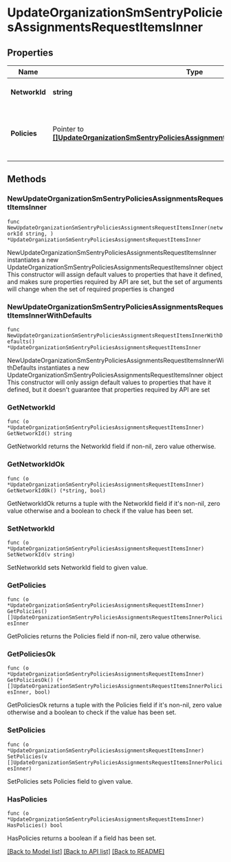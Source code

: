 # UpdateOrganizationSmSentryPoliciesAssignmentsRequestItemsInner

## Properties

Name | Type | Description | Notes
------------ | ------------- | ------------- | -------------
**NetworkId** | **string** | The Id of the Network | 
**Policies** | Pointer to [**[]UpdateOrganizationSmSentryPoliciesAssignmentsRequestItemsInnerPoliciesInner**](UpdateOrganizationSmSentryPoliciesAssignmentsRequestItemsInnerPoliciesInner.md) | Array of Sentry Group Policies for the Network | [optional] 

## Methods

### NewUpdateOrganizationSmSentryPoliciesAssignmentsRequestItemsInner

`func NewUpdateOrganizationSmSentryPoliciesAssignmentsRequestItemsInner(networkId string, ) *UpdateOrganizationSmSentryPoliciesAssignmentsRequestItemsInner`

NewUpdateOrganizationSmSentryPoliciesAssignmentsRequestItemsInner instantiates a new UpdateOrganizationSmSentryPoliciesAssignmentsRequestItemsInner object
This constructor will assign default values to properties that have it defined,
and makes sure properties required by API are set, but the set of arguments
will change when the set of required properties is changed

### NewUpdateOrganizationSmSentryPoliciesAssignmentsRequestItemsInnerWithDefaults

`func NewUpdateOrganizationSmSentryPoliciesAssignmentsRequestItemsInnerWithDefaults() *UpdateOrganizationSmSentryPoliciesAssignmentsRequestItemsInner`

NewUpdateOrganizationSmSentryPoliciesAssignmentsRequestItemsInnerWithDefaults instantiates a new UpdateOrganizationSmSentryPoliciesAssignmentsRequestItemsInner object
This constructor will only assign default values to properties that have it defined,
but it doesn't guarantee that properties required by API are set

### GetNetworkId

`func (o *UpdateOrganizationSmSentryPoliciesAssignmentsRequestItemsInner) GetNetworkId() string`

GetNetworkId returns the NetworkId field if non-nil, zero value otherwise.

### GetNetworkIdOk

`func (o *UpdateOrganizationSmSentryPoliciesAssignmentsRequestItemsInner) GetNetworkIdOk() (*string, bool)`

GetNetworkIdOk returns a tuple with the NetworkId field if it's non-nil, zero value otherwise
and a boolean to check if the value has been set.

### SetNetworkId

`func (o *UpdateOrganizationSmSentryPoliciesAssignmentsRequestItemsInner) SetNetworkId(v string)`

SetNetworkId sets NetworkId field to given value.


### GetPolicies

`func (o *UpdateOrganizationSmSentryPoliciesAssignmentsRequestItemsInner) GetPolicies() []UpdateOrganizationSmSentryPoliciesAssignmentsRequestItemsInnerPoliciesInner`

GetPolicies returns the Policies field if non-nil, zero value otherwise.

### GetPoliciesOk

`func (o *UpdateOrganizationSmSentryPoliciesAssignmentsRequestItemsInner) GetPoliciesOk() (*[]UpdateOrganizationSmSentryPoliciesAssignmentsRequestItemsInnerPoliciesInner, bool)`

GetPoliciesOk returns a tuple with the Policies field if it's non-nil, zero value otherwise
and a boolean to check if the value has been set.

### SetPolicies

`func (o *UpdateOrganizationSmSentryPoliciesAssignmentsRequestItemsInner) SetPolicies(v []UpdateOrganizationSmSentryPoliciesAssignmentsRequestItemsInnerPoliciesInner)`

SetPolicies sets Policies field to given value.

### HasPolicies

`func (o *UpdateOrganizationSmSentryPoliciesAssignmentsRequestItemsInner) HasPolicies() bool`

HasPolicies returns a boolean if a field has been set.


[[Back to Model list]](../README.md#documentation-for-models) [[Back to API list]](../README.md#documentation-for-api-endpoints) [[Back to README]](../README.md)


